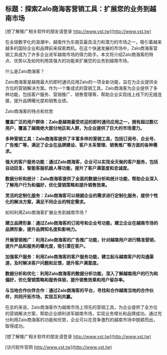 ## **标题：探索Zalo商海客营销工具：扩展您的业务到越南市场**

[想了解推广相关软件的朋友请登录 http://www.vst.tw](http://www.vst.tw)

在全球数字化的浪潮中，越南作为东南亚最具活力和潜力的市场之一，吸引着越来越多的国际企业和品牌前来探索商机。在这个快速发展的市场中，Zalo商海客营销工具成为了许多企业进军越南市场的得力助手。本文将介绍Zalo商海客的特点、优势以及如何利用其强大的功能来扩展您的业务到越南市场。

什么是Zalo商海客？

Zalo商海客是越南最大的即时通讯应用Zalo的一项全新功能，旨在为企业提供全方位的营销解决方案。作为一个集成式的营销工具，Zalo商海客为企业提供了多种功能，包括客户服务、营销推广、销售管理等，帮助企业实现线上线下的无缝连接，提升品牌曝光度和销售业绩。

Zalo商海客的特点和优势

**覆盖广泛的用户群体：Zalo是越南最受欢迎的即时通讯应用之一，拥有超过数亿用户，覆盖了越南绝大部分地区和人群，为企业提供了巨大的市场潜力。**

**多种营销工具：Zalo商海客提供了丰富多样的营销工具，包括订阅号、企业号、广告推广等，满足了企业在品牌建设、客户关系管理、销售推广等方面的各种需求。**

**强大的客户服务功能：通过Zalo商海客，企业可以实现全天候的客户服务，包括自动回复、智能客服机器人等功能，提升了客户满意度和忠诚度。**

**数据分析和统计：Zalo商海客提供了全面的数据分析和统计功能，帮助企业深入了解用户行为和偏好，优化营销策略和提升销售效果。**

**灵活的定制化服务：Zalo商海客可以根据企业的需求进行定制化服务，提供个性化的解决方案，满足不同企业的特定需求。**

如何利用Zalo商海客扩展业务到越南市场？

**建立品牌形象：通过Zalo商海客的订阅号和企业号功能，建立企业在越南市场的品牌形象，提升品牌知名度和影响力。**

**开展营销推广：利用Zalo商海客的广告推广功能，针对越南用户进行精准营销，提升产品和服务的曝光度，吸引潜在客户。**

**加强客户服务：利用Zalo商海客的客户服务功能，建立起与越南客户的沟通渠道，及时解决客户问题和反馈，提升客户满意度。**

**数据分析和优化：利用Zalo商海客的数据分析功能，深入了解越南用户的行为和偏好，优化营销策略和服务体验，提升销售效果和用户留存率。**

**与当地合作伙伴合作：通过Zalo商海客的平台，寻找和合作越南当地的合作伙伴，共同开拓市场，实现互利共赢。**

在总的来说，Zalo商海客作为越南市场上领先的营销工具，为企业提供了全方位的营销解决方案，帮助企业顺利进军越南市场，实现业务增长和品牌成功。通过充分利用Zalo商海客的功能和优势，企业可以在竞争激烈的越南市场中脱颖而出，取得成功。

[想了解推广相关软件的朋友请登录 http://www.vst.tw](http://www.vst.tw)


[访问软件官网 http://www.vst.tw](http://www.vst.tw)
